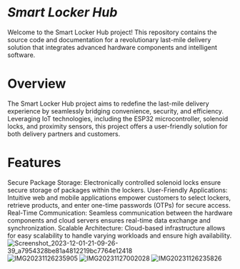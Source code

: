 # *Smart Locker Hub*
Welcome to the Smart Locker Hub project! This repository contains the source code and documentation for a revolutionary last-mile delivery solution that integrates advanced hardware components and intelligent software.

# Overview
The Smart Locker Hub project aims to redefine the last-mile delivery experience by seamlessly bridging convenience, security, and efficiency. Leveraging IoT technologies, including the ESP32 microcontroller, solenoid locks, and proximity sensors, this project offers a user-friendly solution for both delivery partners and customers.

# Features
Secure Package Storage: Electronically controlled solenoid locks ensure secure storage of packages within the lockers.
User-Friendly Applications: Intuitive web and mobile applications empower customers to select lockers, retrieve products, and enter one-time passwords (OTPs) for secure access.
Real-Time Communication: Seamless communication between the hardware components and cloud servers ensures real-time data exchange and synchronization.
Scalable Architecture: Cloud-based infrastructure allows for easy scalability to handle varying workloads and ensure high availability.
![Screenshot_2023-12-01-21-09-26-39_a7954328be81a4812219bc7764e12418](https://github.com/sathishkumar0909/LockerHub-App/assets/89453856/87ae6822-33f7-4b77-a9b3-6d09cb58488f)
![IMG20231126235905](https://github.com/sathishkumar0909/LockerHub-App/assets/89453856/cdd3b8d4-3d4d-4f97-a61f-e4a021408976)
![IMG20231127002028](https://github.com/sathishkumar0909/LockerHub-App/assets/89453856/72108345-1c28-46a1-bd3c-77a8085d762f)
![IMG20231126235826](https://github.com/sathishkumar0909/LockerHub-App/assets/89453856/21970758-dd56-4880-921d-7e90b21ee18b)
